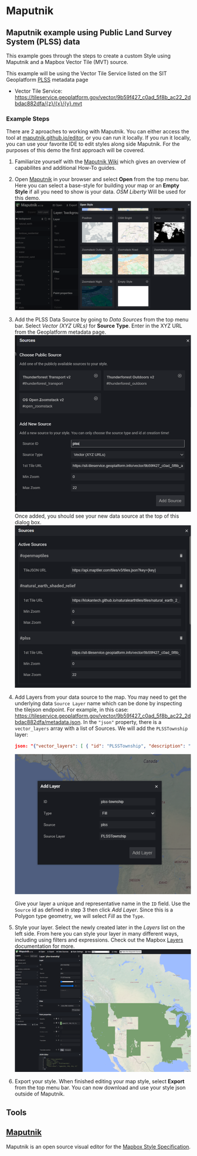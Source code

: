 # Maputnik

## Maputnik example using Public Land Survey System (PLSS) data
This example goes through the steps to create a custom  Style using Maputnik and a Mapbox Vector Tile (MVT) source.

This example will be using the Vector Tile Service listed on the SIT Geoplatform [PLSS](https://geoplatform.gov/metadata/9b59f427-c0ad-5f8b-ac22-2dbdac882dfa) metadata page

* Vector Tile Service:  https://tileservice.geoplatform.gov/vector/9b59f427_c0ad_5f8b_ac22_2dbdac882dfa/{z}/{x}/{y}.mvt

### Example Steps

There are 2 aproaches to working with Maputnik. You can either access the tool at [maputnik.github.io/editor](https://maputnik.github.io/editor), or you can run it locally. If you run it locally, you can use your favorite IDE to edit styles along side Maputnik. For the purposes of this demo the first approach will be covered.  

1. Familiarize yourself with the [Maputnik Wiki](https://github.com/maputnik/editor/wiki) which gives an overview of capabilites and additional How-To guides. 
2. Open [Maputnik](https://maputnik.github.io/editor) in your browser and select **Open** from the top menu bar. Here you can select a base-style for building your map or an **Empty Style** if all you need to show is your data. *OSM Liberty* Will be used for this demo. 
![maputnik-style-select](assets/images/maputnik-style-select.PNG)
3. Add the PLSS Data Source by going to *Data Sources* from the top menu bar. Select *Vector (XYZ URLs)* for **Source Type**. Enter in the XYZ URL from the Geoplatform metadata page.
![maputnik-data-source](assets/images/maputnik-data-source.PNG)
Once added, you should see your new data source at the top of this dialog box. 
![maputnik-data-source-result](assets/images/maputnik-data-source-result.PNG)
4. Add Layers from your data source to the map.
You may need to get the underlying data `Source Layer` name which can be done by inspecting the tilejson endpoint. For example, in this case:
https://tileservice.geoplatform.gov/vector/9b59f427_c0ad_5f8b_ac22_2dbdac882dfa/metadata.json. 
In the `"json"` property, there is a `vector_layers` array with a list of Sources. We will add the `PLSSTownship` layer:
    ```json
    json: "{"vector_layers": [ { "id": "PLSSTownship", "description": "", "minzoom": 6, "maxzoom": 10, "fields": {}..."
    ```
    
    ![maputnik-add-layer.PNG](assets/images/maputnik-add-layer.PNG) 

    Give your layer a unique and representative name in the `ID` field. Use the `Source` id as defined in step 3 then click *Add Layer*. Since this is a Polygon type geometry, we will select *Fill* as the `Type`. 

5. Style your layer. Select the newly created later in the *Layers* list on the left side. From here you can style your layer in many different ways, including using filters and expressions. Check out the Mapbox [Layers](https://docs.mapbox.com/mapbox-gl-js/style-spec/layers/) documentation for more. 
![maputnik-style-layer](assets/images/maputnik-style-layer.PNG)

6. Export your style. When finished editing your map style, select **Export** from the top menu bar. You can now download and use your style json outside of Maputnik. 


## Tools

## [Maputnik](https://maputnik.github.io/)
Maputnik is an open source visual editor for the [Mapbox Style Specification](https://www.mapbox.com/mapbox-gl-js/style-spec). 



